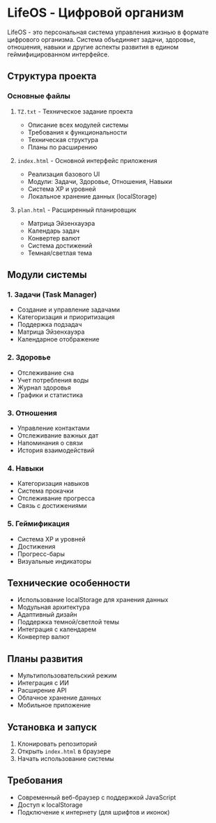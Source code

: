 # LifeOS - Цифровой организм

LifeOS - это персональная система управления жизнью в формате цифрового организма. Система объединяет задачи, здоровье, отношения, навыки и другие аспекты развития в едином геймифицированном интерфейсе.

## Структура проекта

### Основные файлы

1. `TZ.txt` - Техническое задание проекта
   - Описание всех модулей системы
   - Требования к функциональности
   - Техническая структура
   - Планы по расширению

2. `index.html` - Основной интерфейс приложения
   - Реализация базового UI
   - Модули: Задачи, Здоровье, Отношения, Навыки
   - Система XP и уровней
   - Локальное хранение данных (localStorage)

3. `plan.html` - Расширенный планировщик
   - Матрица Эйзенхауэра
   - Календарь задач
   - Конвертер валют
   - Система достижений
   - Темная/светлая тема

## Модули системы

### 1. Задачи (Task Manager)
- Создание и управление задачами
- Категоризация и приоритизация
- Поддержка подзадач
- Матрица Эйзенхауэра
- Календарное отображение

### 2. Здоровье
- Отслеживание сна
- Учет потребления воды
- Журнал здоровья
- Графики и статистика

### 3. Отношения
- Управление контактами
- Отслеживание важных дат
- Напоминания о связи
- История взаимодействий

### 4. Навыки
- Категоризация навыков
- Система прокачки
- Отслеживание прогресса
- Связь с достижениями

### 5. Геймификация
- Система XP и уровней
- Достижения
- Прогресс-бары
- Визуальные индикаторы

## Технические особенности

- Использование localStorage для хранения данных
- Модульная архитектура
- Адаптивный дизайн
- Поддержка темной/светлой темы
- Интеграция с календарем
- Конвертер валют

## Планы развития

- Мультипользовательский режим
- Интеграция с ИИ
- Расширение API
- Облачное хранение данных
- Мобильное приложение

## Установка и запуск

1. Клонировать репозиторий
2. Открыть `index.html` в браузере
3. Начать использование системы

## Требования

- Современный веб-браузер с поддержкой JavaScript
- Доступ к localStorage
- Подключение к интернету (для шрифтов и иконок) 